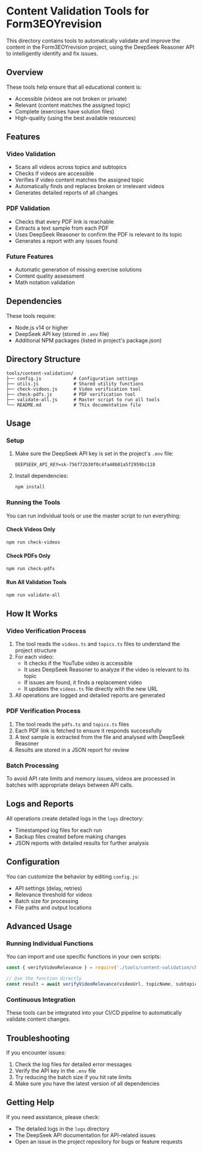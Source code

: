 # Content Validation Tools for Form3EOYrevision

This directory contains tools to automatically validate and improve the content in the Form3EOYrevision project, using the DeepSeek Reasoner API to intelligently identify and fix issues.

## Overview

These tools help ensure that all educational content is:
- Accessible (videos are not broken or private)
- Relevant (content matches the assigned topic)
- Complete (exercises have solution files)
- High-quality (using the best available resources)

## Features

### Video Validation
- Scans all videos across topics and subtopics
- Checks if videos are accessible
- Verifies if video content matches the assigned topic
- Automatically finds and replaces broken or irrelevant videos
- Generates detailed reports of all changes

### PDF Validation
- Checks that every PDF link is reachable
- Extracts a text sample from each PDF
- Uses DeepSeek Reasoner to confirm the PDF is relevant to its topic
- Generates a report with any issues found

### Future Features
- Automatic generation of missing exercise solutions
- Content quality assessment
- Math notation validation

## Dependencies

These tools require:
- Node.js v14 or higher
- DeepSeek API key (stored in `.env` file)
- Additional NPM packages (listed in project's package.json)

## Directory Structure

```
tools/content-validation/
├── config.js            # Configuration settings
├── utils.js             # Shared utility functions
├── check-videos.js      # Video verification tool
├── check-pdfs.js        # PDF verification tool
├── validate-all.js      # Master script to run all tools
└── README.md            # This documentation file
```

## Usage

### Setup

1. Make sure the DeepSeek API key is set in the project's `.env` file:
   ```
   DEEPSEEK_API_KEY=sk-756f72b30f0c4fa48b01a5f2959bc118
   ```

2. Install dependencies:
   ```bash
   npm install
   ```

### Running the Tools

You can run individual tools or use the master script to run everything:

#### Check Videos Only

```bash
npm run check-videos
```

#### Check PDFs Only

```bash
npm run check-pdfs
```

#### Run All Validation Tools

```bash
npm run validate-all
```

## How It Works

### Video Verification Process

1. The tool reads the `videos.ts` and `topics.ts` files to understand the project structure
2. For each video:
   - It checks if the YouTube video is accessible
   - It uses DeepSeek Reasoner to analyze if the video is relevant to its topic
   - If issues are found, it finds a replacement video
   - It updates the `videos.ts` file directly with the new URL
3. All operations are logged and detailed reports are generated

### PDF Verification Process

1. The tool reads the `pdfs.ts` and `topics.ts` files
2. Each PDF link is fetched to ensure it responds successfully
3. A text sample is extracted from the file and analysed with DeepSeek Reasoner
4. Results are stored in a JSON report for review

### Batch Processing

To avoid API rate limits and memory issues, videos are processed in batches with appropriate delays between API calls.

## Logs and Reports

All operations create detailed logs in the `logs` directory:
- Timestamped log files for each run
- Backup files created before making changes
- JSON reports with detailed results for further analysis

## Configuration

You can customize the behavior by editing `config.js`:
- API settings (delay, retries)
- Relevance threshold for videos
- Batch size for processing
- File paths and output locations

## Advanced Usage

### Running Individual Functions

You can import and use specific functions in your own scripts:

```javascript
const { verifyVideoRelevance } = require('./tools/content-validation/check-videos');

// Use the function directly
const result = await verifyVideoRelevance(videoUrl, topicName, subtopicName);
```

### Continuous Integration

These tools can be integrated into your CI/CD pipeline to automatically validate content changes.

## Troubleshooting

If you encounter issues:

1. Check the log files for detailed error messages
2. Verify the API key in the `.env` file
3. Try reducing the batch size if you hit rate limits
4. Make sure you have the latest version of all dependencies

## Getting Help

If you need assistance, please check:
- The detailed logs in the `logs` directory
- The DeepSeek API documentation for API-related issues
- Open an issue in the project repository for bugs or feature requests
